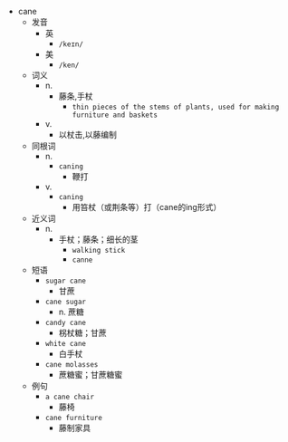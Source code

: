 - cane
  - 发音
    - 英
      - `/keɪn/`
    - 美
      - `/ken/`
  - 词义
    - n.
      - 藤条,手杖
        - `thin pieces of the stems of plants, used for making furniture and baskets`
    - v.
      - 以杖击,以藤编制
  - 同根词
    - n.
      - `caning`
        - 鞭打
    - v.
      - `caning`
        - 用笞杖（或荆条等）打（cane的ing形式）
  - 近义词
    - n.
      - 手杖；藤条；细长的茎
        - `walking stick`
        - `canne`
  - 短语
    - `sugar cane`
      - 甘蔗 
    - `cane sugar`
      - n. 蔗糖 
    - `candy cane`
      - 柺杖糖；甘蔗 
    - `white cane`
      - 白手杖 
    - `cane molasses`
      - 蔗糖蜜；甘蔗糖蜜 
  - 例句
    - `a cane chair`
      - 藤椅
    - `cane furniture`
      - 藤制家具

